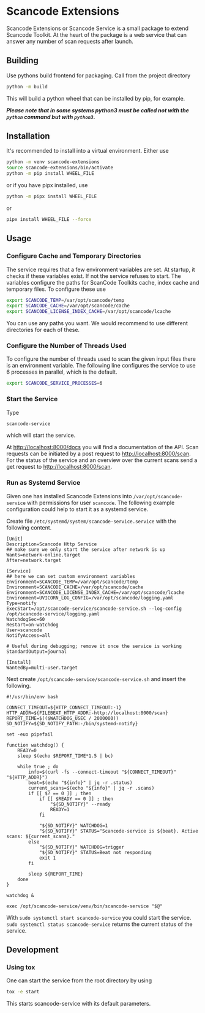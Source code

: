 # Scancode Extensions

Scancode Extensions or Scancode Service is a small package to extend Scancode Toolkit. At the heart of the package is a
web service that can answer any number of scan requests after launch.

## Building

Use pythons build frontend for packaging. Call from the project directory

```bash
python -m build
```
This will build a python wheel that can be installed by pip, for example.

***Please note that in some systems python3 must be called not with the `python` command but with `python3`.***

## Installation

It's recommended to install into a virtual environment. Either use

```bash
python -m venv scancode-extensions
source scancode-extensions/bin/activate
python -m pip install WHEEL_FILE
```

or if you have pipx installed, use

```bash
python -m pipx install WHEEL_FILE 
```
or

```bash
pipx install WHEEL_FILE --force
```

## Usage
### Configure Cache and Temporary Directories
The service requires that a few environment variables are set. At startup, it checks if these variables exist.
If not the service refuses to start. The variables configure the paths for ScanCode Toolkits cache, index cache 
and temporary files.
To configure these use
```bash
export SCANCODE_TEMP=/var/opt/scancode/temp
export SCANCODE_CACHE=/var/opt/scancode/cache
export SCANCODE_LICENSE_INDEX_CACHE=/var/opt/scancode/lcache
```
You can use any paths you want. We would recommend to use different directories for each of these.
### Configure the Number of Threads Used
To configure the number of threads used to scan the given input files there is an environment variable.
The following line configures the service to use 6 processes in parallel, which is the default.
```bash
export SCANCODE_SERVICE_PROCESSES=6
```
### Start the Service
Type
```bash
scancode-service
```

which will start the service. 

At [http://localhost:8000/docs](http://localhost:8000/docs) you will find a documentation
of the API.
Scan requests can be initiated by a post request to [http://localhost:8000/scan](http://localhost:8000/scan). For the
status
of the service and an overview over the current scans send a get request
to [http://localhost:8000/scan](http://localhost:8000/scan).
### Run as Systemd Service
Given one has installed Scancode Extensions into `/var/opt/scancode-service` with permissions for user `scancode`.
The following example configuration could help to start it as a systemd service.

Create file `/etc/systemd/system/scancode-service.service` with the following content.

```shell
[Unit]
Description=Scancode Http Service
## make sure we only start the service after network is up
Wants=network-online.target
After=network.target

[Service]
## here we can set custom environment variables
Environment=SCANCODE_TEMP=/var/opt/scancode/temp
Environment=SCANCODE_CACHE=/var/opt/scancode/cache
Environment=SCANCODE_LICENSE_INDEX_CACHE=/var/opt/scancode/lcache
Environment=UVICORN_LOG_CONFIG=/var/opt/scancode/logging.yaml
Type=notify
ExecStart=/opt/scancode-service/scancode-service.sh --log-config /opt/scancode-service/logging.yaml
WatchdogSec=60
Restart=on-watchdog
User=scancode
NotifyAccess=all

# Useful during debugging; remove it once the service is working
StandardOutput=journal

[Install]
WantedBy=multi-user.target
```

Next create `/opt/scancode-service/scancode-service.sh` and insert the following.

```shell
#!/usr/bin/env bash

CONNECT_TIMEOUT=${HTTP_CONNECT_TIMEOUT:-1}
HTTP_ADDR=${FILEBEAT_HTTP_ADDR:-http://localhost:8000/scan}
REPORT_TIME=$(($WATCHDOG_USEC / 2000000))
SD_NOTIFY=${SD_NOTIFY_PATH:-/bin/systemd-notify}

set -euo pipefail

function watchdog() {
    READY=0
    sleep $(echo $REPORT_TIME*1.5 | bc)

    while true ; do
        info=$(curl -fs --connect-timeout "${CONNECT_TIMEOUT}" "${HTTP_ADDR}")
        beat=$(echo "${info}" | jq -r .status)
        current_scans=$(echo "${info}" | jq -r .scans)
        if [[ $? == 0 ]] ; then
            if [[ $READY == 0 ]] ; then
                "${SD_NOTIFY}" --ready
                READY=1
            fi

            "${SD_NOTIFY}" WATCHDOG=1
            "${SD_NOTIFY}" STATUS="Scancode-service is ${beat}. Active scans: ${current_scans}."
        else
            "${SD_NOTIFY}" WATCHDOG=trigger
            "${SD_NOTIFY}" STATUS=Beat not responding
            exit 1
        fi

        sleep ${REPORT_TIME}
    done
}

watchdog &

exec /opt/scancode-service/venv/bin/scancode-service "$@"
```

With `sudo systemctl start scancode-service` you could start the service. `sudo systemctl status scancode-service` 
returns the current status of the service.
## Development

### Using tox

One can start the service from the root directory by using

```bash
tox -e start
```

This starts scancode-service with its default parameters.